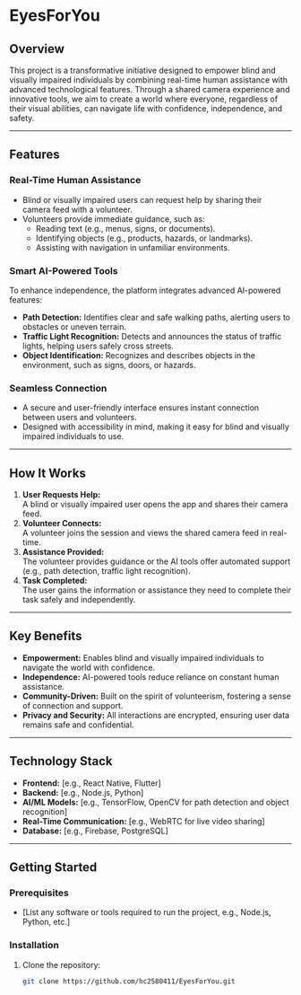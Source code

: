 # EyesForYou
## Overview
This project is a transformative initiative designed to empower blind and visually impaired individuals by combining real-time human assistance with advanced technological features. Through a shared camera experience and innovative tools, we aim to create a world where everyone, regardless of their visual abilities, can navigate life with confidence, independence, and safety.

---

## Features

### Real-Time Human Assistance
- Blind or visually impaired users can request help by sharing their camera feed with a volunteer.
- Volunteers provide immediate guidance, such as:
  - Reading text (e.g., menus, signs, or documents).
  - Identifying objects (e.g., products, hazards, or landmarks).
  - Assisting with navigation in unfamiliar environments.

### Smart AI-Powered Tools
To enhance independence, the platform integrates advanced AI-powered features:
- **Path Detection:** Identifies clear and safe walking paths, alerting users to obstacles or uneven terrain.
- **Traffic Light Recognition:** Detects and announces the status of traffic lights, helping users safely cross streets.
- **Object Identification:** Recognizes and describes objects in the environment, such as signs, doors, or hazards.

### Seamless Connection
- A secure and user-friendly interface ensures instant connection between users and volunteers.
- Designed with accessibility in mind, making it easy for blind and visually impaired individuals to use.

---

## How It Works
1. **User Requests Help:**  
   A blind or visually impaired user opens the app and shares their camera feed.
2. **Volunteer Connects:**  
   A volunteer joins the session and views the shared camera feed in real-time.
3. **Assistance Provided:**  
   The volunteer provides guidance or the AI tools offer automated support (e.g., path detection, traffic light recognition).
4. **Task Completed:**  
   The user gains the information or assistance they need to complete their task safely and independently.

---

## Key Benefits
- **Empowerment:** Enables blind and visually impaired individuals to navigate the world with confidence.
- **Independence:** AI-powered tools reduce reliance on constant human assistance.
- **Community-Driven:** Built on the spirit of volunteerism, fostering a sense of connection and support.
- **Privacy and Security:** All interactions are encrypted, ensuring user data remains safe and confidential.

---

## Technology Stack
- **Frontend:** [e.g., React Native, Flutter]  
- **Backend:** [e.g., Node.js, Python]  
- **AI/ML Models:** [e.g., TensorFlow, OpenCV for path detection and object recognition]  
- **Real-Time Communication:** [e.g., WebRTC for live video sharing]  
- **Database:** [e.g., Firebase, PostgreSQL]  

---

## Getting Started
### Prerequisites
- [List any software or tools required to run the project, e.g., Node.js, Python, etc.]

### Installation
1. Clone the repository:
   ```bash
   git clone https://github.com/hc2580411/EyesForYou.git
